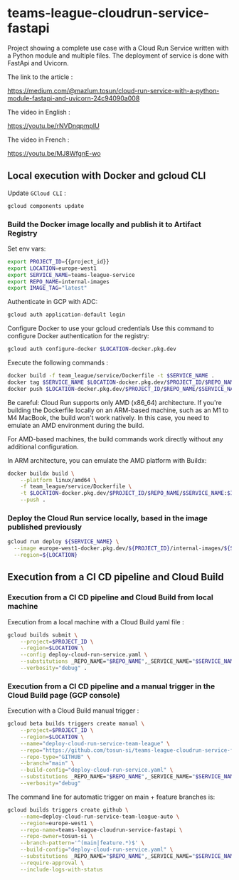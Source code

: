 # teams-league-cloudrun-service-fastapi

Project showing a complete use case with a Cloud Run Service written with a Python module and multiple files. The deployment of service is done with FastApi and Uvicorn.

The link to the article :

https://medium.com/@mazlum.tosun/cloud-run-service-with-a-python-module-fastapi-and-uvicorn-24c94090a008

The video in English :

https://youtu.be/rNVDnqpmpIU

The video in French :

https://youtu.be/MJ8WfgnE-wo

## Local execution with Docker and gcloud CLI

Update `GCloud CLI` :

```bash
gcloud components update
```

### Build the Docker image locally and publish it to Artifact Registry

Set env vars:

```bash
export PROJECT_ID={{project_id}}
export LOCATION=europe-west1
export SERVICE_NAME=teams-league-service
export REPO_NAME=internal-images
export IMAGE_TAG="latest"
```

Authenticate in GCP with ADC:

```bash
gcloud auth application-default login
```

Configure Docker to use your gcloud credentials
Use this command to configure Docker authentication for the registry:

```bash
gcloud auth configure-docker $LOCATION-docker.pkg.dev
```

Execute the following commands :

```bash
docker build -f team_league/service/Dockerfile -t $SERVICE_NAME .
docker tag $SERVICE_NAME $LOCATION-docker.pkg.dev/$PROJECT_ID/$REPO_NAME/$SERVICE_NAME:$IMAGE_TAG
docker push $LOCATION-docker.pkg.dev/$PROJECT_ID/$REPO_NAME/$SERVICE_NAME:$IMAGE_TAG
```

Be careful: Cloud Run supports only AMD (x86_64) architecture. 
If you're building the Dockerfile locally on an ARM-based machine, such as an M1 to M4 MacBook, 
the build won't work natively. In this case, you need to emulate an AMD environment during the build.

For AMD-based machines, the build commands work directly without any additional configuration.

In ARM architecture, you can emulate the AMD platform with Buildx:

```bash
docker buildx build \
    --platform linux/amd64 \
    -f team_league/service/Dockerfile \
    -t $LOCATION-docker.pkg.dev/$PROJECT_ID/$REPO_NAME/$SERVICE_NAME:$IMAGE_TAG \
    --push .
```

### Deploy the Cloud Run service locally, based in the image published previously

```bash
gcloud run deploy ${SERVICE_NAME} \
  --image europe-west1-docker.pkg.dev/${PROJECT_ID}/internal-images/${SERVICE_NAME}:latest \
  --region=${LOCATION}
```

## Execution from a CI CD pipeline and Cloud Build

### Execution from a CI CD pipeline and Cloud Build from local machine

Execution from a local machine with a Cloud Build yaml file :

```bash
gcloud builds submit \
    --project=$PROJECT_ID \
    --region=$LOCATION \
    --config deploy-cloud-run-service.yaml \
    --substitutions _REPO_NAME="$REPO_NAME",_SERVICE_NAME="$SERVICE_NAME",_IMAGE_TAG="$IMAGE_TAG",_OUTPUT_DATASET="$OUTPUT_DATASET",_OUTPUT_TABLE="$OUTPUT_TABLE",_INPUT_BUCKET="$INPUT_BUCKET",_INPUT_OBJECT="$INPUT_OBJECT" \
    --verbosity="debug" .
```

### Execution from a CI CD pipeline and a manual trigger in the Cloud Build page (GCP console)

Execution with a Cloud Build manual trigger :

```bash
gcloud beta builds triggers create manual \
    --project=$PROJECT_ID \
    --region=$LOCATION \
    --name="deploy-cloud-run-service-team-league" \
    --repo="https://github.com/tosun-si/teams-league-cloudrun-service-fastapi" \
    --repo-type="GITHUB" \
    --branch="main" \
    --build-config="deploy-cloud-run-service.yaml" \
    --substitutions _REPO_NAME="$REPO_NAME",_SERVICE_NAME="$SERVICE_NAME",_IMAGE_TAG="$IMAGE_TAG",_OUTPUT_DATASET="$OUTPUT_DATASET",_OUTPUT_TABLE="$OUTPUT_TABLE",_INPUT_BUCKET="$INPUT_BUCKET",_INPUT_OBJECT="$INPUT_OBJECT" \
    --verbosity="debug"
```

The command line for automatic trigger on main + feature branches is:

```bash
gcloud builds triggers create github \
    --name=deploy-cloud-run-service-team-league-auto \
    --region=europe-west1 \
    --repo-name=teams-league-cloudrun-service-fastapi \
    --repo-owner=tosun-si \
    --branch-pattern='^(main|feature.*)$' \
    --build-config="deploy-cloud-run-service.yaml" \
    --substitutions _REPO_NAME="$REPO_NAME",_SERVICE_NAME="$SERVICE_NAME",_IMAGE_TAG="$IMAGE_TAG",_OUTPUT_DATASET="$OUTPUT_DATASET",_OUTPUT_TABLE="$OUTPUT_TABLE",_INPUT_BUCKET="$INPUT_BUCKET",_INPUT_OBJECT="$INPUT_OBJECT" \
    --require-approval \
    --include-logs-with-status
```